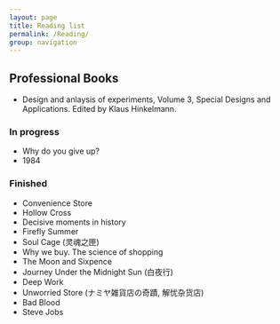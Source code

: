 ```yaml
---
layout: page
title: Reading list
permalink: /Reading/
group: navigation
---
```


## Professional Books

* Design and anlaysis of experiments, Volume 3, Special Designs and Applications. Edited by Klaus Hinkelmann.

### In progress
* Why do you give up?
* 1984

### Finished
* Convenience Store
* Hollow Cross
* Decisive moments in history
* Firefly Summer
* Soul Cage (灵魂之匣)
* Why we buy. The science of shopping
* The Moon and Sixpence
* Journey Under the Midnight Sun (白夜行)
* Deep Work
* Unworried Store (ナミヤ雑貨店の奇蹟, 解忧杂货店)
* Bad Blood
* Steve Jobs

<!-- ## Publications I am reading


* Wood, S. N. (2011). Fast stable restricted maximum likelihood and marginal likelihood estimation of semiparametric generalized linear models. Journal of the Royal Statistical Society: Series B (Statistical Methodology), 73(1), 3–36.
* Hinkelmann, K. (2012). Design and Analysis of Experiments. In K. Hinkelmann (Ed.), Design and Analysis of Experiments (Vol. 3, pp. 1–566). Wiley Online Library. https://doi.org/10.1002/9781118147634
* Schmidt, P., Möhring, J., Koch, R. J., & Piepho, H. P. (2018). More, larger, simpler: How comparable are on-farm and on-station trials for cultivar evaluation? Crop Science, 58(4), 1508–1518. https://doi.org/10.2135/cropsci2017.09.0555
* Griffin, T. W., Dobbins, C. L., Vyn, T. J., Florax, R. J. G. M. G. M., & Lowenberg-Deboer, J. M. (2008). Spatial analysis of yield monitor data: Case studies of on-farm trials and farm management decision making. Precis. Agric., 9(5), 269–283. https://doi.org/10.1007/s11119-008-9072-2
* Bates, D., Mächler, M., Bolker, B. M., & Walker, S. C. (2015). Fitting linear mixed-effects models using lme4. Journal of Statistical Software, 67(1). https://doi.org/10.18637/jss.v067.i01
* Hurley, T. M., Malzer, G. L., & Kilian, B. (2004). Estimating site-specific nitrogen crop response functions: A conceptual framework and geostatistical model. Agronomy Journal, 96(5), 1331–1343. https://doi.org/10.2134/agronj2004.1331 -->
